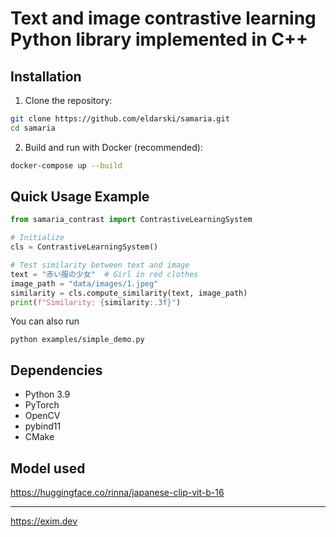 # Text and image contrastive learning Python library implemented in C++

## Installation

1. Clone the repository:

```bash
git clone https://github.com/eldarski/samaria.git
cd samaria
```

2. Build and run with Docker (recommended):

```bash
docker-compose up --build
```

## Quick Usage Example

```python
from samaria_contrast import ContrastiveLearningSystem

# Initialize
cls = ContrastiveLearningSystem()

# Test similarity between text and image
text = "赤い服の少女"  # Girl in red clothes
image_path = "data/images/1.jpeg"
similarity = cls.compute_similarity(text, image_path)
print(f"Similarity: {similarity:.3f}")
```

You can also run

```
python examples/simple_demo.py
```

## Dependencies

- Python 3.9
- PyTorch
- OpenCV
- pybind11
- CMake

## Model used

https://huggingface.co/rinna/japanese-clip-vit-b-16



-----------------------------
https://exim.dev
